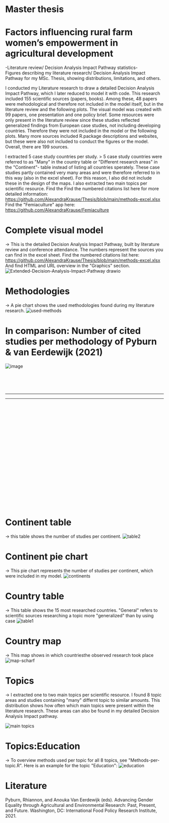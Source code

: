 # Master thesis 
# Factors influencing rural farm women’s empowerment in agricultural development

-Literature review/ Decision Analysis Impact Pathway statistics-
<br>
Figures describing my literature research/ Decision Analysis Impact Pathway for my MSc. Thesis, showing distributions, limitations, and others.

I conducted my Literature research to draw a detailed Decision Analysis Impact Pathway, which I later reduced to model it with code. This research included 155 scientific sources (papers, books). Among these, 48 papers were mehodological and therefore not included in the model itself, but in the literature review and the following plots. The visual model was created with 99 papers, one presentation and one policy brief. Some resources were only present in the literature review since these studies reflected generalized findings from European case studies, not including developing countries. Therefore they were not included in the model or the following plots.
Many more sources included R.package descriptions and websites, but these were also not included to conduct the figures or the model. Overall, there are 199 sources.

I extracted 5 case study countries per study. > 5 case study countries were referred to as "Many" in the country table or "Different research areas" in the "Continent"- table instead of listing all countries sperately. These case studies partly contained very many areas and were therefore referred to in this way (also in the excel sheet). For this reason, I also did not include these in the design of the maps.
I also extracted two main topics per scientific resource.
Find the Find the numbered citations list here for more detailed information: https://github.com/AlexandraKrause/Thesis/blob/main/methods-excel.xlsx
Find the "Femiaculture" app here: https://github.com/AlexandraKrause/Femiaculture

# Complete visual model
-> This is the detailed Decision Analysis Impact Pathway, built by literature review and conference attendance. The numbers represent the sources you can find in the excel sheet. Find the numbered citations list here:
https://github.com/AlexandraKrause/Thesis/blob/main/methods-excel.xlsx
And find HTML and URL overview in the "Graphics" section.
![Extended-Decision-Analysis-Impact-Pathway drawio](https://user-images.githubusercontent.com/82711784/177217685-211bb653-c3b5-46d8-abf8-cf0dbfca419e.png)

# Methodologies
-> A pie chart shows the used methodologies found during my literature research.
![used-methods](https://user-images.githubusercontent.com/82711784/185957895-0d742459-b1d3-4043-a616-37b155d978da.png)

# In comparison: Number of cited studies per methodology of Pyburn & van Eerdewijk (2021)
![image](https://user-images.githubusercontent.com/82711784/175346910-5405ef3a-2247-415b-b697-2b3788c41ba2.png)

<br><br><br>
<hr><hr>
<br><br><br><br><br><br><br><br><br><br><br><br><br><br><br><br><br><br><br>



# Continent table
-> this table shows the  number of studies per continent.
![table2](https://user-images.githubusercontent.com/82711784/185957987-250f1b8d-a44e-448b-aaba-b1b5897c6c2f.png)



# Continent pie chart
-> This pie chart represents the number of studies per continent, which were included in my model.
![continents](https://user-images.githubusercontent.com/82711784/185958037-0532fa1b-15f6-4f91-9b0d-2f5fd16c5ec4.png)


# Country table
-> This table shows the 15 most researched countries. "General" refers to scientific sources researching a topic more "generalized" than by using case 
![table1](https://user-images.githubusercontent.com/82711784/185958512-40b0916e-9f7a-406a-89e3-fcdd402f3100.png)


# Country map
-> This map shows in which countriesthe observed research took place 
![map-scharf](https://user-images.githubusercontent.com/82711784/185958123-1b1d44d0-40e8-4b15-9714-a0a2a26a4041.png)


# Topics
-> I extracted one to two main topics per scientific resource. I found 8 topic areas and studies containing "many" differnt topic to similar amounts. This distribution shows how often which main topics were present within the literature research. These areas can also be found in my detailed Decision Analysis Impact pathway.

![main topics](https://user-images.githubusercontent.com/82711784/185958161-a77a40ab-8f6d-4e08-92be-05ed992d3b4a.png)

# Topics:Education
-> To overview methods used per topic for all 8 topics, see "Methods-per-topic.R". Here is an example for the topic "Education":
![education](https://user-images.githubusercontent.com/82711784/185958210-92363d51-7cda-4a4b-9315-aee489a609b2.png)


# Literature
Pyburn, Rhiannon, and Anouka Van Eerdewijk (eds).
Advancing Gender Equality through Agricultural and Environmental Research: Past,
Present, and Future. Washington, DC: International Food Policy Research Institute,
2021.

